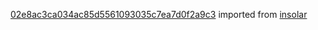 [02e8ac3ca034ac85d5561093035c7ea7d0f2a9c3](https://github.com/insolar/insolar/commit/02e8ac3ca034ac85d5561093035c7ea7d0f2a9c3) imported from [insolar](https://github.com/insolar/insolar)
